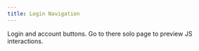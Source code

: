 ```yaml
---
title: Login Navigation
---
```


Login and account buttons. Go to there solo page to preview JS interactions.

